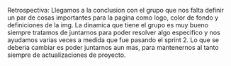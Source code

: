 Retrospectiva:
Llegamos a la conclusion con el grupo que nos falta definir un par de cosas importantes para la pagina como logo, color de fondo y definiciones de la img.
La dinamica que tiene el grupo es muy bueno siempre tratamos de juntarnos para poder resolver algo especifico y nos ayudamos varias veces a medida que fue pasando el sprint 2.
Lo que se deberia cambiar es poder juntarnos aun mas, para mantenernos al tanto siempre de actualizaciones de proyecto.